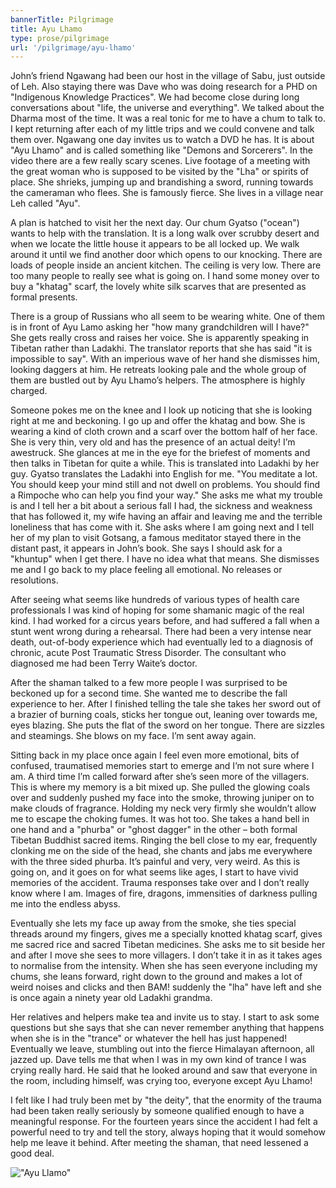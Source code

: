 ```yaml
---
bannerTitle: Pilgrimage
title: Ayu Lhamo
type: prose/pilgrimage
url: '/pilgrimage/ayu-lhamo'
---
```



John’s friend Ngawang had been our host in the village of Sabu, just
outside of Leh. Also staying there was Dave who was doing research
for a PHD on "Indigenous Knowledge Practices". We had become close
during long conversations about "life, the universe and everything".
We talked about the Dharma most of the time. It was a real tonic for
me to have a chum to talk to. I kept returning after each of my little trips
and we could convene and talk them over. Ngawang one day invites us to watch a
DVD he has. It is about "Ayu Lhamo" and is called something like "Demons and
Sorcerers". In the video there are a few really scary scenes. Live footage of a
meeting with the great woman who is supposed to be visited by the "Lha" or
spirits of place. She shrieks, jumping up and brandishing a sword, running
towards the cameraman who flees. She is famously fierce. She lives in a village
near Leh called "Ayu". 

A plan is hatched to visit her the next day. Our chum Gyatso ("ocean") wants to
help with the translation. It is a long walk over scrubby desert and when we
locate the little house it appears to be all locked up. We walk around it until
we find another door which opens to our knocking. There are loads of people
inside an ancient kitchen. The ceiling is very low. There are too many people
to really see what is going on. I hand some money over to buy a "khatag" scarf,
the lovely white silk scarves that are presented as formal presents. 

There is a group of Russians who all seem to be wearing white. One of them is
in front of Ayu Lamo asking her "how many grandchildren will I have?" She gets
really cross and raises her voice. She is apparently speaking in Tibetan rather
than Ladakhi. The translator reports that she has said "it is impossible to
say". With an imperious wave of her hand she dismisses him, looking daggers at
him. He retreats looking pale and the whole group of them are bustled out by
Ayu Lhamo’s helpers. The atmosphere is highly charged. 

Someone pokes me on the knee and I look up noticing that she is looking right
at me and beckoning. I go up and offer the khatag and bow. She is wearing a
kind of cloth crown and a scarf over the bottom half of her face. She is very
thin, very old and has the presence of an actual deity! I’m awestruck. She
glances at me in the eye for the briefest of moments and then talks in Tibetan
for quite a while. This is translated into Ladakhi by her guy. Gyatso
translates the Ladakhi into English for me. "You meditate a lot. You should
keep your mind still and not dwell on problems. You should find a Rimpoche who
can help you find your way." She asks me what my trouble is and I tell her a
bit about a serious fall I had, the sickness and weakness that has followed it,
my wife having an affair and leaving me and the terrible loneliness that has
come with it. She asks where I am going next and I tell her of my plan to visit
Gotsang, a famous meditator stayed there in the distant past, it appears in
John’s book. She says I should ask for a "khuntup" when I get there. I have no
idea what that means. She dismisses me and I go back to my place feeling all
emotional. No releases or resolutions.

After seeing what seems like hundreds of various types of health care
professionals I was kind of hoping for some shamanic magic of the real kind. I
had worked for a circus years before, and had suffered a fall when a stunt went
wrong during a rehearsal. There had been a very intense near death, out-of-body
experience which had eventually led to a diagnosis of chronic, acute Post
Traumatic Stress Disorder. The consultant who diagnosed me had been Terry
Waite’s doctor. 

After the shaman talked to a few more people I was surprised to be beckoned up
for a second time. She wanted me to describe the fall experience to her. After
I finished telling the tale she takes her sword out of a brazier of burning
coals, sticks her tongue out, leaning over towards me, eyes blazing. She puts
the flat of the sword on her tongue. There are sizzles and steamings. She blows
on my face. I’m sent away again. 

Sitting back in my place once again I feel even more emotional, bits of
confused, traumatised memories start to emerge and I’m not sure where I am. A
third time I’m called forward after she’s seen more of the villagers. This is
where my memory is a bit mixed up. She pulled the glowing coals over and
suddenly pushed my face into the smoke, throwing juniper on to make clouds of
fragrance. Holding my neck very firmly she wouldn’t allow me to escape the
choking fumes. It was hot too. She takes a hand bell in one hand and a "phurba"
or "ghost dagger" in the other – both formal Tibetan Buddhist sacred items.
Ringing the bell close to my ear, frequently clonking me on the side of the
head, she chants and jabs me everywhere with the three sided phurba. It’s
painful and very, very weird. As this is going on, and it goes on for what
seems like ages, I start to have vivid memories of the accident. Trauma
responses take over and I don’t really know where I am. Images of fire,
dragons, immensities of darkness pulling me into the endless abyss.

Eventually she lets my face up away from the smoke, she ties special threads
around my fingers, gives me a specially knotted khatag scarf, gives me sacred
rice and sacred Tibetan medicines. She asks me to sit beside her and after I
move she sees to more villagers. I don’t take it in as it takes ages to
normalise from the intensity. When she has seen everyone including my chums,
she leans forward, right down to the ground and makes a lot of weird noises and
clicks and then BAM! suddenly the "lha" have left and she is once again a
ninety year old Ladakhi grandma. 

Her relatives and helpers make tea and invite us to stay. I start to ask some
questions but she says that she can never remember anything that happens when
she is in the "trance" or whatever the hell has just happened! Eventually we
leave, stumbling out into the fierce Himalayan afternoon, all jazzed up. Dave
tells me that when I was in my own kind of trance I was crying really hard. He
said that he looked around and saw that everyone in the room, including
himself, was crying too, everyone except Ayu Lhamo! 

I felt like I had truly been met by "the deity", that the enormity of the
trauma had been taken really seriously by someone qualified enough to have a
meaningful response. For the fourteen years since the accident I had felt a
powerful need to try and tell the story, always hoping that it would somehow
help me leave it behind. After meeting the shaman, that need lessened a good
deal.

!["Ayu Llamo"](/images/pilg1/ladakh_orakel4.jpg "Ayu Llamo")
